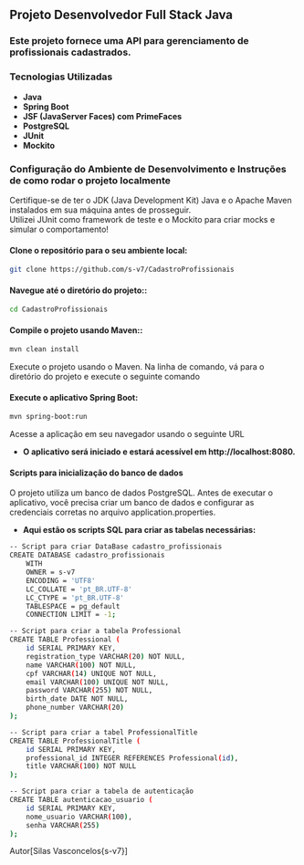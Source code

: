 ## Projeto Desenvolvedor Full Stack Java

### Este projeto fornece uma API para gerenciamento de profissionais cadastrados. 
### Tecnologias Utilizadas
- **Java**
- **Spring Boot**
- **JSF (JavaServer Faces) com PrimeFaces**
- **PostgreSQL**
- **JUnit**
- **Mockito**

### Configuração do Ambiente de Desenvolvimento e Instruções de como rodar o projeto localmente
Certifique-se de ter o JDK (Java Development Kit) Java e o Apache Maven instalados em sua máquina antes de prosseguir.  
Utilizei JUnit como framework de teste e o Mockito para criar mocks e simular o comportamento!
#### Clone o repositório para o seu ambiente local:
```bash
git clone https://github.com/s-v7/CadastroProfissionais
```
#### Navegue até o diretório do projeto::
```bash
cd CadastroProfissionais
```
#### Compile o projeto usando Maven::
```bash
mvn clean install
```
Execute o projeto usando o Maven. Na linha de comando, vá para o diretório do projeto e execute o seguinte comando
#### Execute o aplicativo Spring Boot:
```bash
mvn spring-boot:run
```
Acesse a aplicação em seu navegador usando o seguinte URL

- **O aplicativo será iniciado e estará acessível em http://localhost:8080.**
#### Scripts para inicialização do banco de dados

O projeto utiliza um banco de dados PostgreSQL. Antes de executar o aplicativo, você precisa criar um banco de dados e configurar as credenciais corretas no arquivo application.properties.

- **Aqui estão os scripts SQL para criar as tabelas necessárias:**
```bash
-- Script para criar DataBase cadastro_profissionais
CREATE DATABASE cadastro_profissionais
    WITH 
    OWNER = s-v7
    ENCODING = 'UTF8'
    LC_COLLATE = 'pt_BR.UTF-8'
    LC_CTYPE = 'pt_BR.UTF-8'
    TABLESPACE = pg_default
    CONNECTION LIMIT = -1;

-- Script para criar a tabela Professional
CREATE TABLE Professional (
    id SERIAL PRIMARY KEY,
    registration_type VARCHAR(20) NOT NULL,
    name VARCHAR(100) NOT NULL,
    cpf VARCHAR(14) UNIQUE NOT NULL,
    email VARCHAR(100) UNIQUE NOT NULL,
    password VARCHAR(255) NOT NULL,
    birth_date DATE NOT NULL,
    phone_number VARCHAR(20)
);

-- Script para criar a tabel ProfessionalTitle
CREATE TABLE ProfessionalTitle (
    id SERIAL PRIMARY KEY,
    professional_id INTEGER REFERENCES Professional(id),
    title VARCHAR(100) NOT NULL
);

-- Script para criar a tabela de autenticação
CREATE TABLE autenticacao_usuario (
    id SERIAL PRIMARY KEY,
    nome_usuario VARCHAR(100),
    senha VARCHAR(255)
);
```
Autor[Silas Vasconcelos{s-v7}]
